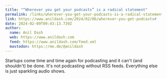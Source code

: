 ```yaml
---
title: "“Wherever you get your podcasts” is a radical statement"
permalink: /links/wherever-you-get-your-podcasts-is-a-radical-statement/index.html
link: https://www.anildash.com/2024/02/06/wherever-you-get-podcasts#
date: 2024-02-09T09:43:13.739Z
author: 
  name: Anil Dash
  web: https://www.anildash.com
  feed: https://www.anildash.com/feed.xml
  mastodon: https://me.dm/@anildash
---
```


Startups come time and time again for podcasting and it can't (and shouldn't) be done. It's not podcasting without RSS feeds. Everything else is just sparkling audio shows.
